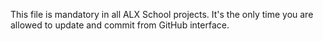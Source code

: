 This file is mandatory in all ALX School projects.
It's the only time you are allowed to update and commit from GitHub interface.
